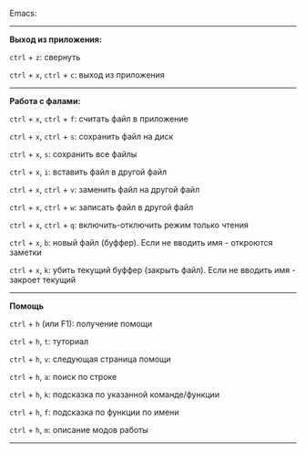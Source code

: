 Emacs:

---

**Выход из приложения:**

`ctrl` + `z`: свернуть

`ctrl` + `x`, `ctrl` + `c`: выход из приложения

---

**Работа с фалами:**

`ctrl` + `x`, `ctrl` + `f`: считать файл в приложение

`ctrl` + `x`, `ctrl` + `s`: сохранить файл на диск

`ctrl` + `x`, `s`: сохранить все файлы

`ctrl` + `x`, `i`: вставить файл в другой файл

`ctrl` + `x`, `ctrl` + `v`: заменить файл на другой файл

`ctrl` + `x`, `ctrl` + `w`: записать файл в другой файл

`ctrl` + `x`, `ctrl` + `q`: включить-отключить режим только чтения

`ctrl` + `x`, `b`: новый файл (буффер). Если не вводить имя - откроются заметки

`ctrl` + `x`, `k`: убить текущий буффер (закрыть файл). Если не вводить имя - закроет текущий

---

**Помощь**

`ctrl` + `h` (или F1): получение помощи

`ctrl` + `h`, `t`: туториал

`ctrl` + `h`, `v`: следующая страница помощи

`ctrl` + `h`, `a`: поиск по строке

`ctrl` + `h`, `k`: подсказка по указанной команде/функции

`ctrl` + `h`, `f`: подсказка по функции по имени

`ctrl` + `h`, `m`: описание модов работы

---

